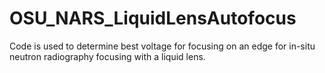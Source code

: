 # OSU_NARS_LiquidLensAutofocus
Code is used to determine best voltage for focusing on an edge for in-situ neutron radiography focusing with a liquid lens.
